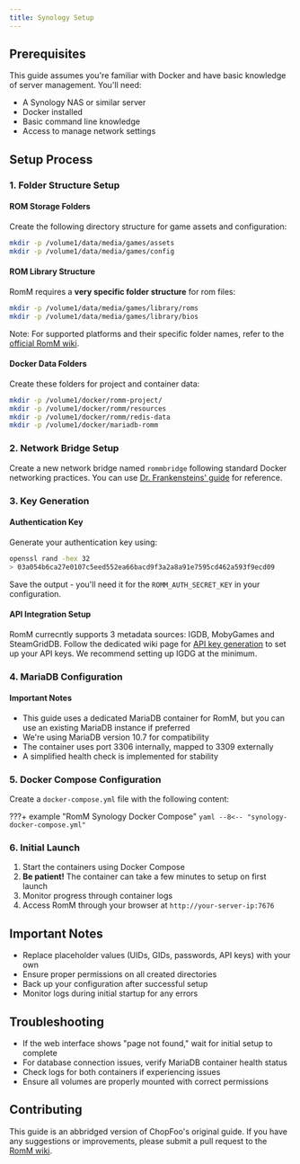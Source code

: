 ```yaml
---
title: Synology Setup
---
```

## Prerequisites
This guide assumes you're familiar with Docker and have basic knowledge of server management. You'll need:
- A Synology NAS or similar server
- Docker installed
- Basic command line knowledge
- Access to manage network settings

## Setup Process

### 1. Folder Structure Setup

#### ROM Storage Folders

Create the following directory structure for game assets and configuration:

```bash
mkdir -p /volume1/data/media/games/assets
mkdir -p /volume1/data/media/games/config
```

#### ROM Library Structure

RomM requires a **very specific folder structure** for rom files:

```bash
mkdir -p /volume1/data/media/games/library/roms
mkdir -p /volume1/data/media/games/library/bios
```

Note: For supported platforms and their specific folder names, refer to the [official RomM wiki](https://github.com/rommapp/romm/wiki/Supported-Platforms).

#### Docker Data Folders

Create these folders for project and container data:

```bash
mkdir -p /volume1/docker/romm-project/
mkdir -p /volume1/docker/romm/resources
mkdir -p /volume1/docker/romm/redis-data
mkdir -p /volume1/docker/mariadb-romm
```

### 2. Network Bridge Setup

Create a new network bridge named `rommbridge` following standard Docker networking practices. You can use [Dr. Frankensteins' guide](https://drfrankenstein.co.uk/step-3-setting-up-a-docker-bridge-network-in-container-manager/) for reference.

### 3. Key Generation

#### Authentication Key

Generate your authentication key using:

```bash
openssl rand -hex 32
> 03a054b6ca27e0107c5eed552ea66bacd9f3a2a8a91e7595cd462a593f9ecd09
```
Save the output - you'll need it for the `ROMM_AUTH_SECRET_KEY` in your configuration.

#### API Integration Setup

RomM currecntly supports 3 metadata sources: IGDB, MobyGames and SteamGridDB. Follow the dedicated wiki page for  [API key generation](../getting-started/generate-api-keys.md) to set up your API keys. We recommend setting up IGDG at the minimum.

### 4. MariaDB Configuration

#### Important Notes

- This guide uses a dedicated MariaDB container for RomM, but you can use an existing MariaDB instance if preferred
- We're using MariaDB version 10.7 for compatibility
- The container uses port 3306 internally, mapped to 3309 externally
- A simplified health check is implemented for stability

### 5. Docker Compose Configuration

Create a `docker-compose.yml` file with the following content:

???+ example "RomM Synology Docker Compose"
    ``` yaml
    --8<-- "synology-docker-compose.yml"
    ```

### 6. Initial Launch

1. Start the containers using Docker Compose
2. **Be patient!** The container can take a few minutes to setup on first launch
3. Monitor progress through container logs
4. Access RomM through your browser at `http://your-server-ip:7676`

## Important Notes

- Replace placeholder values (UIDs, GIDs, passwords, API keys) with your own
- Ensure proper permissions on all created directories
- Back up your configuration after successful setup
- Monitor logs during initial startup for any errors

## Troubleshooting

- If the web interface shows "page not found," wait for initial setup to complete
- For database connection issues, verify MariaDB container health status
- Check logs for both containers if experiencing issues
- Ensure all volumes are properly mounted with correct permissions

## Contributing

This guide is an abbridged version of ChopFoo's original guide. If you have any suggestions or improvements, please submit a pull request to the [RomM wiki](https://github.com/rommapp/wiki).
